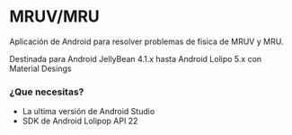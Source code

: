 MRUV/MRU
====================
Aplicación de Android para resolver problemas de fisica de MRUV y MRU.

Destinada para Android JellyBean 4.1.x hasta Android Lolipo 5.x con Material Desings

### ¿Que necesitas?

- La ultima versión de Android Studio
- SDK de Android Lolipop API 22